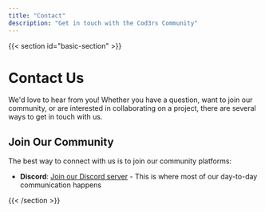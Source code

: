 ```yaml
---
title: "Contact"
description: "Get in touch with the Cod3rs Community"
---
```


{{< section id="basic-section" >}}

# Contact Us

We'd love to hear from you! Whether you have a question, want to join our community, or are interested in collaborating on a project, there are several ways to get in touch with us.

## Join Our Community

The best way to connect with us is to join our community platforms:

- **Discord**: [Join our Discord server](https://discord.gg/jZzVbN2gmA) - This is where most of our day-to-day communication happens

{{< /section >}}
